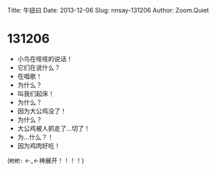 Title: 牛妞曰
Date: 2013-12-06
Slug: nnsay-131206
Author: Zoom.Quiet


# 131206

- 小鸟在吱吱的说话！
- 它们在说什么？
- 在唱歌！
- 为什么？
- 叫我们起床！
- 为什么？
- 因为大公鸡没了！
- 为什么？
- 大公鸡被人抓走了…切了！
- 为…什么？！
- 因为鸡肉好吃！

(`粑粑:` ←_←神展开！！！！)
